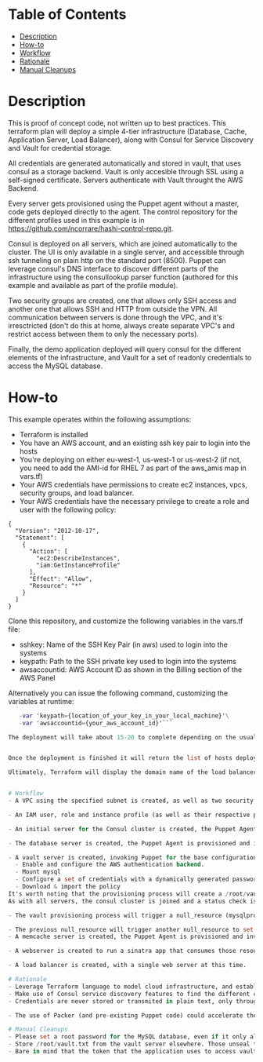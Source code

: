 Table of Contents
=================

* [Description](#description)
* [How-to](#how-to)
* [Workflow](#workflow)
* [Rationale](#rationale)
* [Manual Cleanups](#manual-cleanups)

# Description
This is proof of concept code, not written up to best practices.
This terraform plan will deploy a simple 4-tier infrastructure (Database, Cache, Application Server, Load Balancer), along with Consul for Service Discovery and Vault for credential storage.

All credentials are generated automatically and stored in vault, that uses consul as a storage backend. Vault is only accesible through SSL using a self-signed certificate. Servers authenticate with Vault throught the AWS Backend.

Every server gets provisioned using the Puppet agent without a master, code gets deployed directly to the agent. The control repository for the different profiles used in this example is in https://github.com/ncorrare/hashi-control-repo.git.

Consul is deployed on all servers, which are joined automatically to the cluster. The UI is only available in a single server, and accessible through ssh tunneling on plain http on the standard port (8500). Puppet can leverage consul's DNS interface to discover different parts of the infrastructure using the consullookup parser function (authored for this example and available as part of the profile module).

Two security groups are created, one that allows only SSH access and another one that allows SSH and HTTP from outside the VPN. All communication between servers is done through the VPC, and it's irresctricted (don't do this at home, always create separate VPC's and restrict access between them to only the necessary ports).

Finally, the demo application deployed will query consul for the different elements of the infrastructure, and Vault for a set of readonly credentials to access the MySQL database.

# How-to
This example operates within the following assumptions:
- Terraform is installed
- You have an AWS account, and an existing ssh key pair to login into the hosts
- You're deploying on either eu-west-1, us-west-1 or us-west-2 (if not, you need to add the AMI-id for RHEL 7 as part of the aws_amis map in vars.tf)
- Your AWS credentials have permissions to create ec2 instances, vpcs, security groups, and load balancer.
- Your AWS credentials have the necessary privilege to create a role and user with the following policy:
```
{
  "Version": "2012-10-17",
  "Statement": [
    {
      "Action": [
        "ec2:DescribeInstances",
        "iam:GetInstanceProfile"
      ],
      "Effect": "Allow",
      "Resource": "*"
    }
  ]
}
```

Clone this repository, and customize the following variables in the vars.tf file:
- sshkey: Name of the SSH Key Pair (in aws) used to login into the systems
- keypath: Path to the SSH private key used to login into the systems
- awsaccountid: AWS Account ID as shown in the Billing section of the AWS Panel

Alternatively you can issue the following command, customizing the variables at runtime:
```terraform apply -var 'sshkey={your_aws_key_name}' \
   -var 'keypath={location_of_your_key_in_your_local_machine}'\
   -var 'awsaccountid={your_aws_account_id}'``` 

The deployment will take about 15-20 to complete depending on the usual factors. 


Once the deployment is finished it will return the list of hosts deployed. You can ssh into each host individually to explore how they were configured, issuing an ssh ec2-user@${host} -i ${path to the private key}. To access the consul UI, ssh ec2-user@${consulhost} -i ${path to the private key} -L 8500:localhost:8500, and then open http://localhost:8500/ in a browser. Terraform will output the ssh commands to login into each system.

Ultimately, Terraform will display the domain name of the load balancer where you'll be able to reach a page that describes where is each component in the infrastructure and connects to MySQL obtaining readonly credentials from Vault.


# Workflow
- A VPC using the specified subnet is created, as well as two security groups. Both with SSH access and only one with Web Access. Both security groups allow outbound communication, and inbound from inside the VPC. An internet gateway and route is created as well, to satisfy all basic network requirements.

- An IAM user, role and instance profile (as well as their respective policies) are created so Vault can authenticate systems gaining access to the credentials. There is a single role created, assigned to the default policy in Vault.

- An initial server for the Consul cluster is created, the Puppet Agent (see provision.sh script, and the control repository with the appropiate Puppet code) is provisioned and invoked to set the base configuration, as well as Consul and it's UI.

- The database server is created, the Puppet Agent is provisioned and invoked to install a basic MySQL database, and joins the Consul cluster with a check for MySQL.

- A vault server is created, invoking Puppet for the base configuration and Vault instalation, initialization and unseal. The "one-shot" tasks are executed directly from the provisioner. These tasks include:
  - Enable and configure the AWS authentication backend.
  - Mount mysql
  - Configure a set of credentials with a dynamically generated password for Vault
  - Download & import the policy
It's worth noting that the provisioning process will create a /root/vault.txt file with the initial root token and unseal keys. Clean it up, save it elsewhere or leave it, just be aware.
As with all servers, the consul cluster is joined and a status check is created for the resource.

- The vault provisioning process will trigger a null_resource (mysqlprovisioners) to create the credentials configured in Vault into MySQL. This is done on the database server, obtaining the credentials from Vault and setting them up on MySQL (see setmysqlpassword.sh script)

- The previous null_resource will trigger another null_resource to set a readonly role on Vault (readonlyrole).
- A memcache server is created, the Puppet Agent is provisioned and invoked to configure the system. The consul cluster is joined and a status check is created for the resource.

- A webserver is created to run a sinatra app that consumes those resources (http://github.com/ncorrare/hashidemo). It runs DNS queries into consul to discover the services, and has a quick and dirty function to retrieve credentials from Vault. It attempts to connect to MySQL, and if it fails, it calls the function back to retrieve a new set of credentials (Assuming they have expired).

- A load balancer is created, with a single web server at this time.

# Rationale
- Leverage Terraform language to model cloud infrastructure, and establish relationship between resources at a control plane level.
- Make use of Consul service discovery features to find the different components required for the (simple) application to run.
- Credentials are never stored or transmited in plain text, only through Vault. The application is also leveraging the password expiry and rotation features in Vault.

- The use of Packer (and pre-existing Puppet code) could accelerate the deployment, starting with pre-configured golden images, that Puppet could maintain over time.

# Manual Cleanups
- Please set a root password for the MySQL database, even if it only allows access from localhost.
- Store /root/vault.txt from the vault server elsewhere. Those unseal tokens are needed every time the service restarts.
- Bare in mind that the token that the application uses to access vault is on /etc/vaulttoken, and it's not rotated at this time.
